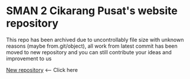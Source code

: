 # SMAN 2 Cikarang Pusat's website repository

This repo has been archived due to uncontrollably file size with unknown reasons (maybe from.git/object), all work from latest commit has been moved to new repository and you can still contribute your ideas and improvement to us

[New repository](https://github.com/hirakamu/sman-2-website) <-- Click here
